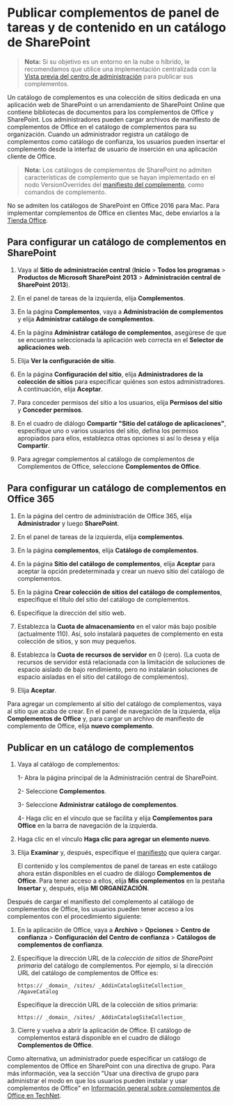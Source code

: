 
# <a name="publish-task-pane-and-content-add-ins-to-a-sharepoint-catalog"></a>Publicar complementos de panel de tareas y de contenido en un catálogo de SharePoint

>**Nota:** Si su objetivo es un entorno en la nube o híbrido, le recomendamos que utilice una implementación centralizada con la [Vista previa del centro de administración](https://support.office.com/en-ie/article/Deploy-Office-Add-ins-in-the-Office-365-new-Admin-Center-737e8c86-be63-44d7-bf02-492fa7cd9c3f?ui=en-US&rs=en-IE&ad=IE) para publicar sus complementos.

Un catálogo de complementos es una colección de sitios dedicada en una aplicación web de SharePoint o un arrendamiento de SharePoint Online que contiene bibliotecas de documentos para los complementos de Office y SharePoint. Los administradores pueden cargar archivos de manifiesto de complementos de Office en el catálogo de complementos para su organización. Cuando un administrador registra un catálogo de complementos como catálogo de confianza, los usuarios pueden insertar el complemento desde la interfaz de usuario de inserción en una aplicación cliente de Office.

>**Nota:** Los catálogos de complementos de SharePoint no admiten características de complemento que se hayan implementado en el nodo VersionOverrides del [manifiesto del complemento](../overview/add-in-manifests.md), como comandos de complemento. 

No se admiten los catálogos de SharePoint en Office 2016 para Mac. Para implementar complementos de Office en clientes Mac, debe enviarlos a la [Tienda Office](http://msdn.microsoft.com/library/ff075782-1303-4517-91cc-b3d730e9b9ae%28Office.15%29.aspx).   

## <a name="to-set-up-an-add-in-catalog-on-sharepoint"></a>Para configurar un catálogo de complementos en SharePoint

1. Vaya al **Sitio de administración central** (**Inicio** > **Todos los programas** > **Productos de Microsoft SharePoint 2013** > **Administración central de SharePoint 2013**).
    
2. En el panel de tareas de la izquierda, elija  **Complementos**.
    
3. En la página  **Complementos**, vaya a  **Administración de complementos** y elija **Administrar catálogo de complementos**.
    
4. En la página  **Administrar catálogo de complementos**, asegúrese de que se encuentra seleccionada la aplicación web correcta en el  **Selector de aplicaciones web**.
    
5. Elija  **Ver la configuración de sitio**.
    
6. En la página  **Configuración del sitio**, elija  **Administradores de la colección de sitios** para especificar quiénes son estos administradores. A continuación, elija **Aceptar**.
    
7. Para conceder permisos del sitio a los usuarios, elija  **Permisos del sitio** y **Conceder permisos**.
    
8. En el cuadro de diálogo  **Compartir "Sitio del catálogo de aplicaciones"**, especifique uno o varios usuarios del sitio, defina los permisos apropiados para ellos, establezca otras opciones si así lo desea y elija  **Compartir**.
    
9. Para agregar complementos al catálogo de complementos de Complementos de Office, seleccione **Complementos de Office**.

## <a name="to-set-up-an-add-in-catalog-on-office-365"></a>Para configurar un catálogo de complementos en Office 365

1. En la página del centro de administración de Office 365, elija **Administrador** y luego **SharePoint**.
    
2. En el panel de tareas de la izquierda, elija  **complementos**.
    
3. En la página  **complementos**, elija  **Catálogo de complementos**.
    
4. En la página  **Sitio del catálogo de complementos**, elija  **Aceptar** para aceptar la opción predeterminada y crear un nuevo sitio del catálogo de complementos.
    
5. En la página  **Crear colección de sitios del catálogo de complementos**, especifique el título del sitio del catálogo de complementos.
    
6. Especifique la dirección del sitio web.
    
7. Establezca la  **Cuota de almacenamiento** en el valor más bajo posible (actualmente 110). Así, solo instalará paquetes de complemento en esta colección de sitios, y son muy pequeños.
    
8. Establezca la  **Cuota de recursos de servidor** en 0 (cero). (La cuota de recursos de servidor está relacionada con la limitación de soluciones de espacio aislado de bajo rendimiento, pero no instalarán soluciones de espacio aisladas en el sitio del catálogo de complementos).
    
9. Elija  **Aceptar**.
    
Para agregar un complemento al sitio del catálogo de complementos, vaya al sitio que acaba de crear. En el panel de navegación de la izquierda, elija  **Complementos de Office** y, para cargar un archivo de manifiesto de complemento de Office, elija **nuevo complemento**.    

## <a name="publish-to-an-add-in-catalog"></a>Publicar en un catálogo de complementos


1. Vaya al catálogo de complementos:

    1- Abra la página principal de la Administración central de SharePoint.
    
    2- Seleccione **Complementos**.
    
    3- Seleccione **Administrar catálogo de complementos**.
    
    4- Haga clic en el vínculo que se facilita y elija **Complementos para Office** en la barra de navegación de la izquierda.
    
2. Haga clic en el vínculo **Haga clic para agregar un elemento nuevo**.
    
3. Elija **Examinar** y, después, especifique el [manifiesto](../../docs/overview/add-in-manifests.md) que quiera cargar.
    
    El contenido y los complementos de panel de tareas en este catálogo ahora están disponibles en el cuadro de diálogo **Complementos de Office**. Para tener acceso a ellos, elija **Mis complementos** en la pestaña **Insertar** y, después, elija **MI ORGANIZACIÓN**.
    
Después de cargar el manifiesto del complemento al catálogo de complementos de Office, los usuarios pueden tener acceso a los complementos con el procedimiento siguiente:


1. En la aplicación de Office, vaya a **Archivo**  >  **Opciones**  >  **Centro de confianza**  >  **Configuración del Centro de confianza**  >  **Catálogos de complementos de confianza**.
    
2. Especifique la dirección URL de la _colección de sitios de SharePoint primaria_ del catálogo de complementos. Por ejemplo, si la dirección URL del catálogo de complementos de Office es:
    
    `https:// _domain_ /sites/ _AddinCatalogSiteCollection_ /AgaveCatalog`
    
    Especifique la dirección URL de la colección de sitios primaria:
    
    `https:// _domain_ /sites/ _AddinCatalogSiteCollection_`
    
3. Cierre y vuelva a abrir la aplicación de Office. El catálogo de complementos estará disponible en el cuadro de diálogo **Complementos de Office**.
    
Como alternativa, un administrador puede especificar un catálogo de complementos de Office en SharePoint con una directiva de grupo. Para más información, vea la sección "Usar una directiva de grupo para administrar el modo en que los usuarios pueden instalar y usar complementos de Office" en [Información general sobre complementos de Office en TechNet](https://technet.microsoft.com/en-us/library/jj219429.aspx).

